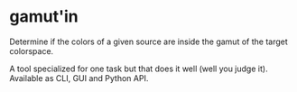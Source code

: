 # gamut'in

Determine if the colors of a given source are inside the gamut of the target colorspace.

A tool specialized for one task but that does it well (well you judge it).
Available as CLI, GUI and Python API.